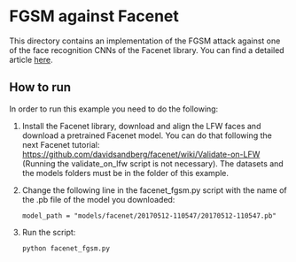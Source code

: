 # FGSM against Facenet
This directory contains an implementation of the FGSM attack against one of the face recognition CNNs of the Facenet library. You can find a detailed article [here](https://brunolopezgarcia.github.io/2018/05/09/Crafting-adversarial-faces.html).

## How to run

In order to run this example you need to do the following:

1. Install the Facenet library, download and align the LFW faces and download a pretrained Facenet model. You can do that following the next Facenet tutorial: https://github.com/davidsandberg/facenet/wiki/Validate-on-LFW
(Running the validate_on_lfw script is not necessary). The datasets and the models folders must be in the folder of this example.

2. Change the following line in the facenet_fgsm.py script with the name of the .pb file of the model you downloaded:
    ```
    model_path = "models/facenet/20170512-110547/20170512-110547.pb"
    ```

3. Run the script:
    ```
    python facenet_fgsm.py
    ```
